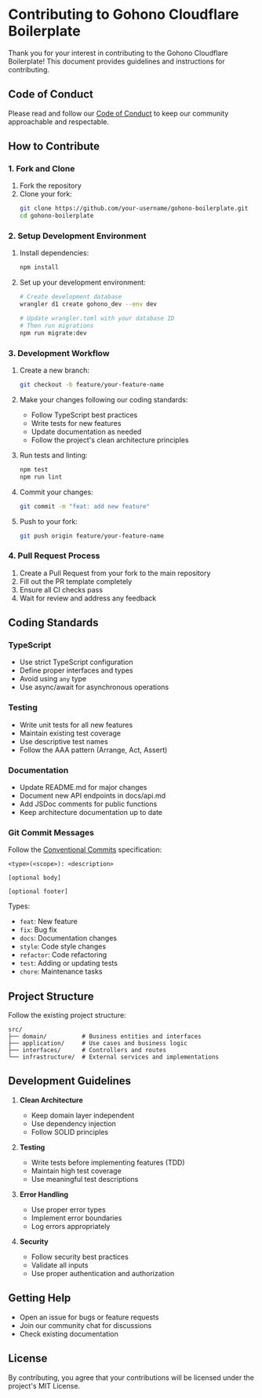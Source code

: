 # Contributing to Gohono Cloudflare Boilerplate

Thank you for your interest in contributing to the Gohono Cloudflare Boilerplate! This document provides guidelines and instructions for contributing.

## Code of Conduct

Please read and follow our [Code of Conduct](CODE_OF_CONDUCT.md) to keep our community approachable and respectable.

## How to Contribute

### 1. Fork and Clone

1. Fork the repository
2. Clone your fork:
   ```bash
   git clone https://github.com/your-username/gohono-boilerplate.git
   cd gohono-boilerplate
   ```

### 2. Setup Development Environment

1. Install dependencies:
   ```bash
   npm install
   ```

2. Set up your development environment:
   ```bash
   # Create development database
   wrangler d1 create gohono_dev --env dev
   
   # Update wrangler.toml with your database ID
   # Then run migrations
   npm run migrate:dev
   ```

### 3. Development Workflow

1. Create a new branch:
   ```bash
   git checkout -b feature/your-feature-name
   ```

2. Make your changes following our coding standards:
   - Follow TypeScript best practices
   - Write tests for new features
   - Update documentation as needed
   - Follow the project's clean architecture principles

3. Run tests and linting:
   ```bash
   npm test
   npm run lint
   ```

4. Commit your changes:
   ```bash
   git commit -m "feat: add new feature"
   ```

5. Push to your fork:
   ```bash
   git push origin feature/your-feature-name
   ```

### 4. Pull Request Process

1. Create a Pull Request from your fork to the main repository
2. Fill out the PR template completely
3. Ensure all CI checks pass
4. Wait for review and address any feedback

## Coding Standards

### TypeScript

- Use strict TypeScript configuration
- Define proper interfaces and types
- Avoid using `any` type
- Use async/await for asynchronous operations

### Testing

- Write unit tests for all new features
- Maintain existing test coverage
- Use descriptive test names
- Follow the AAA pattern (Arrange, Act, Assert)

### Documentation

- Update README.md for major changes
- Document new API endpoints in docs/api.md
- Add JSDoc comments for public functions
- Keep architecture documentation up to date

### Git Commit Messages

Follow the [Conventional Commits](https://www.conventionalcommits.org/) specification:

```
<type>(<scope>): <description>

[optional body]

[optional footer]
```

Types:
- `feat`: New feature
- `fix`: Bug fix
- `docs`: Documentation changes
- `style`: Code style changes
- `refactor`: Code refactoring
- `test`: Adding or updating tests
- `chore`: Maintenance tasks

## Project Structure

Follow the existing project structure:

```
src/
├── domain/          # Business entities and interfaces
├── application/     # Use cases and business logic
├── interfaces/      # Controllers and routes
└── infrastructure/  # External services and implementations
```

## Development Guidelines

1. **Clean Architecture**
   - Keep domain layer independent
   - Use dependency injection
   - Follow SOLID principles

2. **Testing**
   - Write tests before implementing features (TDD)
   - Maintain high test coverage
   - Use meaningful test descriptions

3. **Error Handling**
   - Use proper error types
   - Implement error boundaries
   - Log errors appropriately

4. **Security**
   - Follow security best practices
   - Validate all inputs
   - Use proper authentication and authorization

## Getting Help

- Open an issue for bugs or feature requests
- Join our community chat for discussions
- Check existing documentation

## License

By contributing, you agree that your contributions will be licensed under the project's MIT License. 